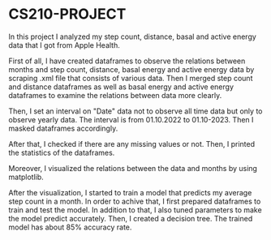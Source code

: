 # CS210-PROJECT

In this project I analyzed my step count, distance, basal and active energy data that I got from Apple Health.

First of all, I have created dataframes to observe the relations between months and step count, distance, basal energy and active energy data by scraping .xml file that consists of various data. Then I merged step count and distance dataframes as well as basal energy and active energy dataframes to examine the relations between data more clearly. 

Then, I set an interval on "Date" data not to observe all time data but only to observe yearly data. The interval is from 01.10.2022 to 01.10-2023. Then I masked dataframes accordingly.

After that, I checked if there are any missing values or not. Then, I printed the statistics of the dataframes.

Moreover, I visualized the relations between the data and months by using matplotlib. 

After the visualization, I started to train a model that predicts my average step count in a month. In order to achive that, I first prepared dataframes to train and test the model. In addition to that, I also tuned parameters to make the model predict accurately. Then, I created a decision tree. The trained model has about 85% accuracy rate. 

